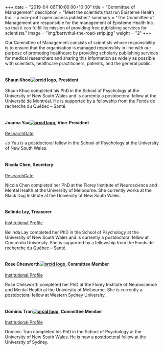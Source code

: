 +++
date = "2019-04-06T10:00:00+10:00"
title = "Committee of Management"
description = "Meet the scientists that run Episteme Health Inc. - a non-profit open access publisher."
summary = "The Committee of Management are responsible for the management of Episteme Health Inc. so that it can fulfill its mission of providing free publishing services for scientists."
image = "img/bertvthul-the-road-strip.jpg"
weight = "2"
+++

Our Committee of Management consists of scientists whose responsibility is to ensure that the organisation is managed responsibly in line with our purpose of promoting healthcare by providing scholarly publishing services for medical researchers and sharing this information as widely as possible with scientists, healthcare practitioners, patients, and the general public.
<br><br>
#### Shaun Khoo[![orcid logo](/img/orcid_24x24.png)](https://orcid.org/0000-0002-0972-3788), President

Shaun Khoo completed his PhD in the School of Psychology at the University of New South Wales and is currently a postdoctoral fellow at the Université de Montréal. He is supported by a fellowship from the Fonds de recherche du Québec – Santé.
<br><br>
#### Joanna Yau[![orcid logo](/img/orcid_24x24.png)](https://orcid.org/0000-0003-2235-5956), Vice-President

[ResearchGate](https://www.researchgate.net/profile/Joanna_Yau)

Jo Yau is a postdoctoral fellow in the School of Psychology at the University of New South Wales.
<br><br>
#### Nicola Chen, Secretary

[ResearchGate](https://www.researchgate.net/profile/Nicola_Chen)

Nicola Chen completed her PhD at the Florey Institute of Neuroscience and Mental Health at the University of Melbourne. She currently works at the Black Dog Institute at the University of New South Wales.
<br><br>
#### Belinda Lay, Treasurer

[Institutional Profile](https://www.concordia.ca/sgs/postdoctoral-fellows/funding/horizon/postdoc-profiles.html)

Belinda Lay completed her PhD in the School of Psychology at the University of New South Wales and is currently a postdoctoral fellow at Concordia University. She is supported by a fellowship from the Fonds de recherche du Québec – Santé.
<br><br>
#### Rose Chesworth[![orcid logo](/img/orcid_24x24.png)](https://orcid.org/0000-0002-3758-9598), Committee Member

[Institutional Profile](https://www.westernsydney.edu.au/staff_profiles/uws_profiles/doctor_rose_chesworth)

Rose Chesworth completed her PhD at the Florey Institute of Neuroscience and Mental Health at the University of Melbourne. She is currently a postdoctoral fellow at Western Sydney University.
<br><br>
#### Dominic Tran[![orcid logo](/img/orcid_24x24.png)](https://orcid.org/0000-0001-5358-2532), Committee Member

[Institutional Profile](https://sydney.edu.au/science/people/minh.d.tran.php)

Dominic Tran completed his PhD in the School of Psychology at the University of New South Wales. He is now a postdoctoral fellow at the University of Sydney.

